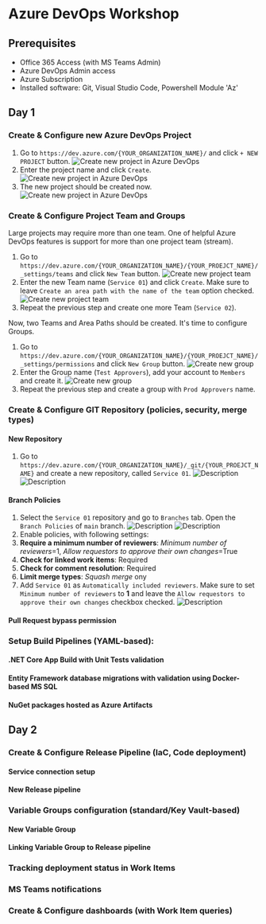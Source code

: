 # Azure DevOps Workshop

## Prerequisites
* Office 365 Access (with MS Teams Admin)
* Azure DevOps Admin access
* Azure Subscription
* Installed software: Git, Visual Studio Code, Powershell Module 'Az'

## Day 1

### Create & Configure new Azure DevOps Project

1. Go to `https://dev.azure.com/{YOUR_ORGANIZATION_NAME}/` and click `+ NEW PROJECT` button.
![Create new project in Azure DevOps](/images/6ymNTmtEKt.png)
1. Enter the project name and click `Create`.
![Create new project in Azure DevOps](/images/dtBc4o7F0j.png)
1. The new project should be created now.
![Create new project in Azure DevOps](/images/chrome_cAriUhCSHD.png)

### Create & Configure Project Team and Groups

Large projects may require more than one team. One of helpful Azure DevOps features is support for more than one project team (stream).

1. Go to `https://dev.azure.com/{YOUR_ORGANIZATION_NAME}/{YOUR_PROEJCT_NAME}/_settings/teams` and click `New Team` button.
![Create new project team](/images/mY7DYaBSvv.png)
1. Enter the new Team name (`Service 01`) and click `Create`. Make sure to leave `Create an area path with the name of the team` option checked.
![Create new project team](/images/kQVX09idzc.png)
1. Repeat the previous step and create one more Team (`Service 02`).

Now, two Teams and Area Paths should be created. It's time to configure Groups.

1. Go to `https://dev.azure.com/{YOUR_ORGANIZATION_NAME}/{YOUR_PROEJCT_NAME}/_settings/permissions` and click `New Group` button.
![Create new group](/images/Nv5uosz9OQ.png)
1. Enter the Group name (`Test Approvers`), add your account to `Members` and create it.
![Create new group](/images/7exd9Q9you.png)
1. Repeat the previous step and create a group with `Prod Approvers` name.

### Create & Configure GIT Repository (policies, security, merge types)

#### New Repository

1. Go to `https://dev.azure.com/{YOUR_ORGANIZATION_NAME}/_git/{YOUR_PROEJCT_NAME}` and create a new repository, called `Service 01`.
![Description](/images/BrEfgeDnt2.png)
![Description](/images/Ipn3tzJ8vU.png)

#### Branch Policies
1. Select the `Service 01` repository and go to `Branches` tab. Open the `Branch Policies` of `main` branch.
![Description](/images/KHeeKx3BT3.png)
![Description](/images/mIxklbpUNG.png)
1. Enable policies, with following settings:
  1. **Require a minimum number of reviewers**: *Minimum number of reviewers*=1, *Allow requestors to approve their own changes*=True
  1. **Check for linked work items**: Required
  1. **Check for comment resolution**: Required
  1. **Limit merge types**: *Squash merge* ony
1. Add `Service 01` as `Automatically included reviewers`. Make sure to set `Minimum number of reviewers` to **1** and leave the `Allow requestors to approve their own changes` checkbox checked.
![Description](/images/Y2ne7f5Gsb.png)

#### Pull Request bypass permission

### Setup Build Pipelines (YAML-based):

#### .NET Core App Build with Unit Tests validation

#### Entity Framework database migrations with validation using Docker-based MS SQL

#### NuGet packages hosted as Azure Artifacts

## Day 2

### Create & Configure Release Pipeline (IaC, Code deployment)

#### Service connection setup

#### New Release pipeline

### Variable Groups configuration (standard/Key Vault-based)

#### New Variable Group

#### Linking Variable Group to Release pipeline

### Tracking deployment status in Work Items

### MS Teams notifications

### Create & Configure dashboards (with Work Item queries)
